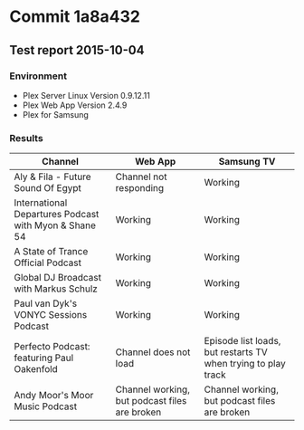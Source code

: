 # Commit 1a8a432

## Test report  2015-10-04

### Environment

* Plex Server Linux Version 0.9.12.11
* Plex Web App Version 2.4.9
* Plex for Samsung

### Results

| Channel | Web App | Samsung TV |
| ------------- | ----------- | ----------- |
| Aly & Fila - Future Sound Of Egypt | Channel not responding | Working |
| International Departures Podcast with Myon & Shane 54 | Working | Working |
| A State of Trance Official Podcast | Working | Working |
| Global DJ Broadcast with Markus Schulz | Working | Working |
| Paul van Dyk's VONYC Sessions Podcast | Working | Working |
| Perfecto Podcast: featuring Paul Oakenfold | Channel does not load | Episode list loads, but restarts TV when trying to play track |
| Andy Moor's Moor Music Podcast | Channel working, but podcast files are broken | Channel working, but podcast files are broken |
